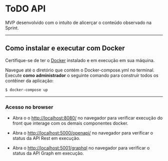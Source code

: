 # ToDO API

MVP desenvolvido com o intuito de alicerçar o conteúdo observado na Sprint.

---
## Como instalar e executar com Docker

Certifique-se de ter o [Docker](https://docs.docker.com/engine/install/) instalado e em execução em sua máquina.

Navegue até o diretório que contém o Docker-compose.yml no terminal.
Execute **como administrador** o seguinte comando para construir todos os contêiner da aplicação:

```
$ docker-compose up 
```
---
### Acesso no browser

 - Abra o o [http://localhost:8080/](http://localhost:8080) no navegador para verificar execução do front que interage com os demais componentes docker.

 - Abra o [http://localhost:5000/openapi/](http://localhost:5000/openapi/) no navegador para verificar o status da API Rest em execução.

 - Abra o [http://localhost:5001/graphql](http://localhost:5001/graphql) no navegador para verificar o status da API Graph em execução.
